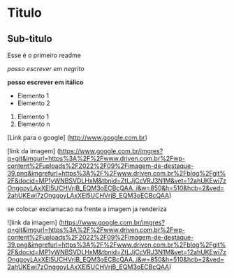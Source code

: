 # Titulo

## Sub-titulo

Esse é o primeiro readme

*posso escrever em negrito*

**posso escrever em itálico**


- Elemento 1
- Elemento 2

1) Elemento 1
15) Elemento n


[Link para o google] (http://www.google.com.br)

[link da imagem] (https://www.google.com.br/imgres?q=git&imgurl=https%3A%2F%2Fwww.driven.com.br%2Fwp-content%2Fuploads%2F2022%2F09%2Fimagem-de-destaque-39.png&imgrefurl=https%3A%2F%2Fwww.driven.com.br%2Fblog%2Fgit%2F&docid=MP1yWNBSVDLHxM&tbnid=ZtLJjCcVRJ3N1M&vet=12ahUKEwi7zOnggoyLAxXEl5UCHVrjB_EQM3oECBcQAA..i&w=850&h=510&hcb=2&ved=2ahUKEwi7zOnggoyLAxXEl5UCHVrjB_EQM3oECBcQAA)


se colocar exclamacao na frente a imagem ja renderiza

![link da imagem] (https://www.google.com.br/imgres?q=git&imgurl=https%3A%2F%2Fwww.driven.com.br%2Fwp-content%2Fuploads%2F2022%2F09%2Fimagem-de-destaque-39.png&imgrefurl=https%3A%2F%2Fwww.driven.com.br%2Fblog%2Fgit%2F&docid=MP1yWNBSVDLHxM&tbnid=ZtLJjCcVRJ3N1M&vet=12ahUKEwi7zOnggoyLAxXEl5UCHVrjB_EQM3oECBcQAA..i&w=850&h=510&hcb=2&ved=2ahUKEwi7zOnggoyLAxXEl5UCHVrjB_EQM3oECBcQAA)



